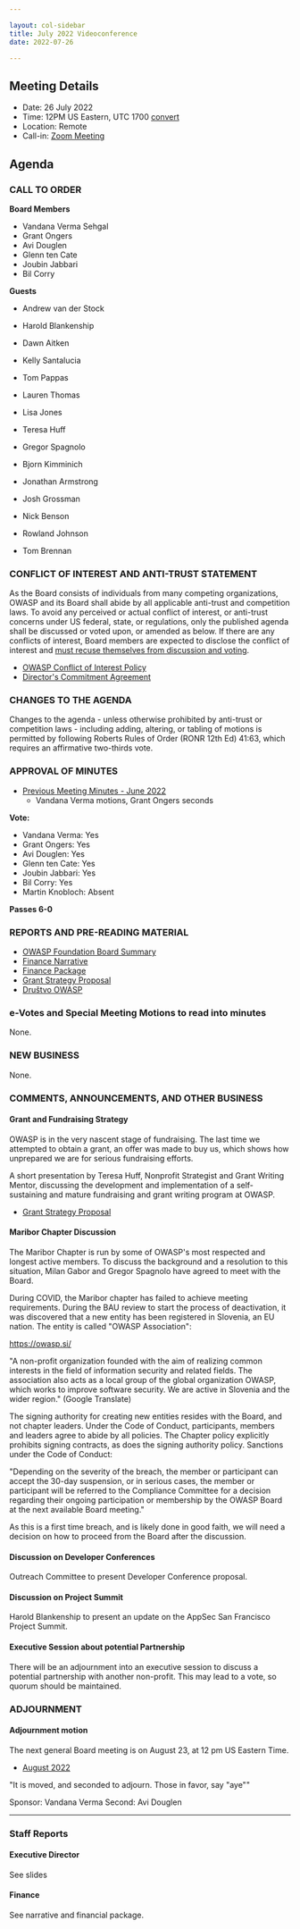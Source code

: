 ```yaml
---

layout: col-sidebar
title: July 2022 Videoconference
date: 2022-07-26

---
```


## Meeting Details

- Date: 26 July 2022
- Time: 12PM US Eastern, UTC 1700 [convert](https://www.timeanddate.com/worldclock/meetingdetails.html?year=2022&month=7&day=26&hour=17&min=0&sec=0&p1=398&p2=16&p3=110&p4=197&p5=217&p6=136&p7=179&p8=438)
- Location: Remote
- Call-in: [Zoom Meeting]()

## Agenda

### CALL TO ORDER

**Board Members**

- Vandana Verma Sehgal
- Grant Ongers
- Avi Douglen
- Glenn ten Cate
- Joubin Jabbari 
- Bil Corry

**Guests**

- Andrew van der Stock
- Harold Blankenship
- Dawn Aitken
- Kelly Santalucia  
- Tom Pappas
- Lauren Thomas
- Lisa Jones

- Teresa Huff
- Gregor Spagnolo
- Bjorn Kimminich 
- Jonathan Armstrong
- Josh Grossman
- Nick Benson 
- Rowland Johnson 
- Tom Brennan 


### CONFLICT OF INTEREST AND ANTI-TRUST STATEMENT

As the Board consists of individuals from many competing organizations, OWASP and its Board shall abide by all applicable anti-trust and competition laws. To avoid any perceived or actual conflict of interest, or anti-trust concerns under US federal, state, or regulations, only the published agenda shall be discussed or voted upon, or amended as below. If there are any conflicts of interest, Board members are expected to disclose the conflict of interest and [must recuse themselves from discussion and voting](https://policy.owasp.org/legal/bylaws#section-702-disclosure-required).

- [OWASP Conflict of Interest Policy](https://policy.owasp.org/operational/conflict-of-interest)
- [Director's Commitment Agreement](https://policy.owasp.org/legal/directors-committment-agreement)

### CHANGES TO THE AGENDA

Changes to the agenda - unless otherwise prohibited by anti-trust or competition laws - including adding, altering, or tabling of motions is permitted by following Roberts Rules of Order (RONR 12th Ed) 41:63, which requires an affirmative two-thirds vote.

### APPROVAL OF MINUTES

- [Previous Meeting Minutes - June 2022](/meetings-historical/2022/202206)
  - Vandana Verma motions, Grant Ongers seconds

**Vote:**

- Vandana Verma: Yes 
- Grant Ongers: Yes
- Avi Douglen: Yes
- Glenn ten Cate: Yes
- Joubin Jabbari: Yes
- Bil Corry: Yes
- Martin Knobloch: Absent

**Passes 6-0**


### REPORTS AND PRE-READING MATERIAL

- [OWASP Foundation Board Summary](https://docs.google.com/presentation/d/1dwBLhSDu3dmcbsZJFW32GWqph9bSvG2SH_7PGfX0cKo/edit?usp=sharing)
- [Finance Narrative](/attachments/202206-finance-narrative.docx)
- [Finance Package](/attachments/202206-finance-package.xlsx)
- [Grant Strategy Proposal](/attachments/202207-grant-strategy-proposal.pdf)
- [Društvo OWASP](https://owasp.si/)

### e-Votes and Special Meeting Motions to read into minutes

None.

### NEW BUSINESS

None.

### COMMENTS, ANNOUNCEMENTS, AND OTHER BUSINESS

#### Grant and Fundraising Strategy

OWASP is in the very nascent stage of fundraising. The last time we attempted to obtain a grant, an offer was made to buy us, which shows how unprepared we are for serious fundraising efforts.

A short presentation by Teresa Huff, Nonprofit Strategist and Grant Writing Mentor, discussing the development and implementation of a self-sustaining and mature fundraising and grant writing program at OWASP.

- [Grant Strategy Proposal](/attachments/202207-grant-strategy-proposal.pdf)

#### Maribor Chapter Discussion

The Maribor Chapter is run by some of OWASP's most respected and longest active members. To discuss the background and a resolution to this situation, Milan Gabor and Gregor Spagnolo have agreed to meet with the Board.

During COVID, the Maribor chapter has failed to achieve meeting requirements. During the BAU review to start the process of deactivation, it was discovered that a new entity has been registered in Slovenia, an EU nation. The entity is called "OWASP Association":

https://owasp.si/

"A non-profit organization founded with the aim of realizing common interests in the field of information security and related fields. The association also acts as a local group of the global organization OWASP, which works to improve software security. We are active in Slovenia and the wider region." (Google Translate)

The signing authority for creating new entities resides with the Board, and not chapter leaders. Under the Code of Conduct, participants, members and leaders agree to abide by all policies. The Chapter policy explicitly prohibits signing contracts, as does the signing authority policy. Sanctions under the Code of Conduct:

"Depending on the severity of the breach, the member or participant can accept the 30-day suspension, or in serious cases, the member or participant will be referred to the Compliance Committee for a decision regarding their ongoing participation or membership by the OWASP Board at the next available Board meeting."

As this is a first time breach, and is likely done in good faith, we will need a decision on how to proceed from the Board after the discussion.

#### Discussion on Developer Conferences

Outreach Committee to present Developer Conference proposal.

#### Discussion on Project Summit

Harold Blankenship to present an update on the AppSec San Francisco Project Summit.

#### Executive Session about potential Partnership

There will be an adjournment into an executive session to discuss a potential partnership with another non-profit. This may lead to a vote, so quorum should be maintained.


### ADJOURNMENT

#### Adjournment motion

The next general Board meeting is on August 23, at 12 pm US Eastern Time.

- [August 2022](https://board.owasp.org/meetings-historical/2022/202208.html)

"It is moved, and seconded to adjourn. Those in favor, say "aye""

Sponsor: Vandana Verma
Second: Avi Douglen

---

### Staff Reports

#### Executive Director

See slides

#### Finance

See narrative and financial package.
